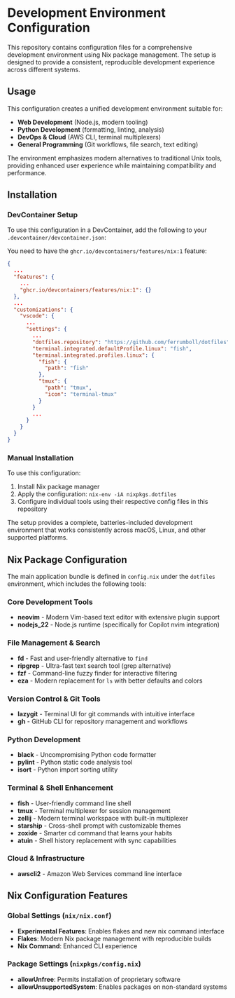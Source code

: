 # Development Environment Configuration

This repository contains configuration files for a comprehensive development environment using Nix package management. The setup is designed to provide a consistent, reproducible development experience across different systems.

## Usage

This configuration creates a unified development environment suitable for:
- **Web Development** (Node.js, modern tooling)
- **Python Development** (formatting, linting, analysis)
- **DevOps & Cloud** (AWS CLI, terminal multiplexers)
- **General Programming** (Git workflows, file search, text editing)

The environment emphasizes modern alternatives to traditional Unix tools, providing enhanced user experience while maintaining compatibility and performance.

## Installation

### DevContainer Setup

To use this configuration in a DevContainer, add the following to your `.devcontainer/devcontainer.json`:

You need to have the `ghcr.io/devcontainers/features/nix:1` feature:

```json
{
  ...
  "features": {
    ...
    "ghcr.io/devcontainers/features/nix:1": {}
  },
  ...
  "customizations": {
    "vscode": {
      ...
      "settings": {
        ...
        "dotfiles.repository": "https://github.com/ferrumboll/dotfiles",
        "terminal.integrated.defaultProfile.linux": "fish",
        "terminal.integrated.profiles.linux": {
          "fish": {
            "path": "fish"
          },
          "tmux": {
            "path": "tmux",
            "icon": "terminal-tmux"
          }
        }
        ...
      }
    }
  }
}
```

### Manual Installation

To use this configuration:
1. Install Nix package manager
2. Apply the configuration: `nix-env -iA nixpkgs.dotfiles`
3. Configure individual tools using their respective config files in this repository

The setup provides a complete, batteries-included development environment that works consistently across macOS, Linux, and other supported platforms.
## Nix Package Configuration

The main application bundle is defined in `config.nix` under the `dotfiles` environment, which includes the following tools:

### Core Development Tools

- **neovim** - Modern Vim-based text editor with extensive plugin support
- **nodejs_22** - Node.js runtime (specifically for Copilot nvim integration)

### File Management & Search

- **fd** - Fast and user-friendly alternative to `find`
- **ripgrep** - Ultra-fast text search tool (grep alternative)
- **fzf** - Command-line fuzzy finder for interactive filtering
- **eza** - Modern replacement for `ls` with better defaults and colors

### Version Control & Git Tools

- **lazygit** - Terminal UI for git commands with intuitive interface
- **gh** - GitHub CLI for repository management and workflows

### Python Development

- **black** - Uncompromising Python code formatter
- **pylint** - Python static code analysis tool
- **isort** - Python import sorting utility

### Terminal & Shell Enhancement

- **fish** - User-friendly command line shell
- **tmux** - Terminal multiplexer for session management
- **zellij** - Modern terminal workspace with built-in multiplexer
- **starship** - Cross-shell prompt with customizable themes
- **zoxide** - Smarter cd command that learns your habits
- **atuin** - Shell history replacement with sync capabilities

### Cloud & Infrastructure

- **awscli2** - Amazon Web Services command line interface

## Nix Configuration Features

### Global Settings (`nix/nix.conf`)
- **Experimental Features**: Enables flakes and new nix command interface
- **Flakes**: Modern Nix package management with reproducible builds
- **Nix Command**: Enhanced CLI experience

### Package Settings (`nixpkgs/config.nix`)
- **allowUnfree**: Permits installation of proprietary software
- **allowUnsupportedSystem**: Enables packages on non-standard systems

